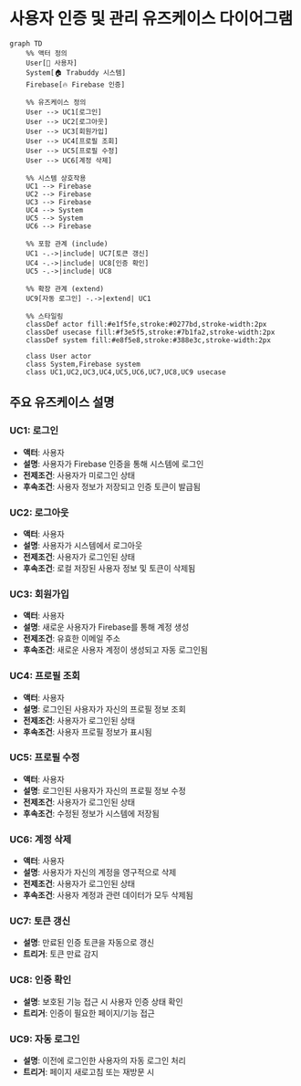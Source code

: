 # 사용자 인증 및 관리 유즈케이스 다이어그램

```mermaid
graph TD
    %% 액터 정의
    User[👤 사용자]
    System[🏠 Trabuddy 시스템]
    Firebase[🔥 Firebase 인증]

    %% 유즈케이스 정의
    User --> UC1[로그인]
    User --> UC2[로그아웃]
    User --> UC3[회원가입]
    User --> UC4[프로필 조회]
    User --> UC5[프로필 수정]
    User --> UC6[계정 삭제]

    %% 시스템 상호작용
    UC1 --> Firebase
    UC2 --> Firebase
    UC3 --> Firebase
    UC4 --> System
    UC5 --> System
    UC6 --> Firebase

    %% 포함 관계 (include)
    UC1 -.->|include| UC7[토큰 갱신]
    UC4 -.->|include| UC8[인증 확인]
    UC5 -.->|include| UC8

    %% 확장 관계 (extend)
    UC9[자동 로그인] -.->|extend| UC1

    %% 스타일링
    classDef actor fill:#e1f5fe,stroke:#0277bd,stroke-width:2px
    classDef usecase fill:#f3e5f5,stroke:#7b1fa2,stroke-width:2px
    classDef system fill:#e8f5e8,stroke:#388e3c,stroke-width:2px

    class User actor
    class System,Firebase system
    class UC1,UC2,UC3,UC4,UC5,UC6,UC7,UC8,UC9 usecase
```

## 주요 유즈케이스 설명

### UC1: 로그인

- **액터**: 사용자
- **설명**: 사용자가 Firebase 인증을 통해 시스템에 로그인
- **전제조건**: 사용자가 미로그인 상태
- **후속조건**: 사용자 정보가 저장되고 인증 토큰이 발급됨

### UC2: 로그아웃

- **액터**: 사용자
- **설명**: 사용자가 시스템에서 로그아웃
- **전제조건**: 사용자가 로그인된 상태
- **후속조건**: 로컬 저장된 사용자 정보 및 토큰이 삭제됨

### UC3: 회원가입

- **액터**: 사용자
- **설명**: 새로운 사용자가 Firebase를 통해 계정 생성
- **전제조건**: 유효한 이메일 주소
- **후속조건**: 새로운 사용자 계정이 생성되고 자동 로그인됨

### UC4: 프로필 조회

- **액터**: 사용자
- **설명**: 로그인된 사용자가 자신의 프로필 정보 조회
- **전제조건**: 사용자가 로그인된 상태
- **후속조건**: 사용자 프로필 정보가 표시됨

### UC5: 프로필 수정

- **액터**: 사용자
- **설명**: 로그인된 사용자가 자신의 프로필 정보 수정
- **전제조건**: 사용자가 로그인된 상태
- **후속조건**: 수정된 정보가 시스템에 저장됨

### UC6: 계정 삭제

- **액터**: 사용자
- **설명**: 사용자가 자신의 계정을 영구적으로 삭제
- **전제조건**: 사용자가 로그인된 상태
- **후속조건**: 사용자 계정과 관련 데이터가 모두 삭제됨

### UC7: 토큰 갱신

- **설명**: 만료된 인증 토큰을 자동으로 갱신
- **트리거**: 토큰 만료 감지

### UC8: 인증 확인

- **설명**: 보호된 기능 접근 시 사용자 인증 상태 확인
- **트리거**: 인증이 필요한 페이지/기능 접근

### UC9: 자동 로그인

- **설명**: 이전에 로그인한 사용자의 자동 로그인 처리
- **트리거**: 페이지 새로고침 또는 재방문 시
